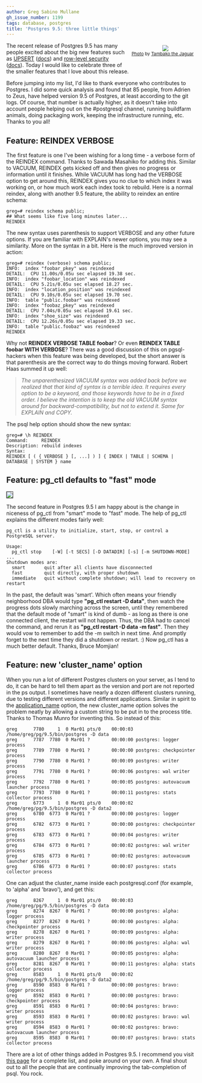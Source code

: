 ```yaml
---
author: Greg Sabino Mullane
gh_issue_number: 1199
tags: database, postgres
title: 'Postgres 9.5: three little things'
---
```


 

<div class="separator" style="clear: both; float:right; padding: .5em .5em 2em 1em; text-align: center;"><a href="/blog/2016/01/28/postgres-95-three-little-things/image-0-big.jpeg" imageanchor="1" style="clear: right; margin-bottom: 1em; margin-left: 1em;"><img border="0" src="/blog/2016/01/28/postgres-95-three-little-things/image-0.jpeg"/></a><br/>
<small><a href="https://flic.kr/p/nobB5c">Photo</a> by <a href="https://www.flickr.com/photos/tambako/">Tambako the Jaguar</a></small></div>

The recent release of Postgres 9.5 has many people excited about  the big new features such as [UPSERT](http://michael.otacoo.com/postgresql-2/postgres-9-5-feature-highlight-upsert/) ([docs](http://www.postgresql.org/docs/9.5/static/sql-insert.html)) and  [row-level security](http://jimkeener.com/posts/postgres-9.5-row-level-security-rls) ([docs](http://www.postgresql.org/docs/9.5/static/ddl-rowsecurity.html)). Today I would  like to celebrate three of the smaller features that I love about  this release.

Before jumping into my list, I'd like to thank everyone who contributes  to Postgres. I did some quick analysis and found that 85 people, from  Adrien to Zeus, have helped version 9.5 of Postgres, at least according to the git logs. Of course, that  number is actually higher, as it doesn't take into account people helping  out on the #postgresql channel, running buildfarm animals, doing packaging work,  keeping the infrastructure running, etc. Thanks to you all!

## Feature: REINDEX VERBOSE

The first feature is one I've been wishing for a long time - a verbose  form of the REINDEX command. Thanks to Sawada Masahiko for adding this.  Similar to VACUUM, REINDEX gets kicked off and then gives no progress or  information until it finishes. While VACUUM has long had the VERBOSE option  to get around this, REINDEX gives you no clue to which index it was working on,  or how much work each index took to rebuild. Here is a normal reindex, along with  another 9.5 feature, the ability to reindex an entire schema:

```
greg=# reindex schema public;
## What seems like five long minutes later...
REINDEX
```
  

The new syntax uses parenthesis to support VERBOSE and any other future  options. If you are familiar with EXPLAIN's newer options, you may see a similarity. More  on the syntax in a bit. Here is the much improved version in action:

```
greg=# reindex (verbose) schema public;
INFO:  index "foobar_pkey" was reindexed
DETAIL:  CPU 11.00s/0.05u sec elapsed 19.38 sec.
INFO:  index "foobar_location" was reindexed
DETAIL:  CPU 5.21s/0.05u sec elapsed 18.27 sec.
INFO:  index "location_position" was reindexed
DETAIL:  CPU 9.10s/0.05u sec elapsed 19.70 sec.
INFO:  table "public.foobar" was reindexed
INFO:  index "foobaz_pkey" was reindexed
DETAIL:  CPU 7.04s/0.05u sec elapsed 19.61 sec.
INFO:  index "shoe_size" was reindexed
DETAIL:  CPU 12.26s/0.05u sec elapsed 19.33 sec.
INFO:  table "public.foobaz" was reindexed
REINDEX
```
  

Why not **REINDEX VERBOSE TABLE foobar**? Or even **REINDEX TABLE foobar WITH VERBOSE**?  There was a good discussion of this on pgsql-hackers when this feature  was being developed, but the short answer is that parenthesis are the correct  way to do things moving forward. Robert Haas summed it up well:

> *The unparenthesized VACUUM syntax was added back before we realized that that kind of syntax is a terrible idea.  It requires every option to be a keyword, and those keywords have to be in a fixed order.  I believe the intention is to keep the old VACUUM syntax around for backward-compatibility, but not to extend it.  Same for EXPLAIN and COPY.*

The psql help option should show the new syntax:

```
greg=# \h REINDEX
Command:     REINDEX
Description: rebuild indexes
Syntax:
REINDEX [ ( { VERBOSE } [, ...] ) ] { INDEX | TABLE | SCHEMA | DATABASE | SYSTEM } name
```

## Feature: pg_ctl defaults to "fast" mode

<a href="/blog/2016/01/28/postgres-95-three-little-things/image-1.gif" imageanchor="1"><img border="1" src="/blog/2016/01/28/postgres-95-three-little-things/image-1.gif"/></a>

The second feature in Postgres 9.5 I am happy about is the change in niceness  of pg_ctl from "smart" mode to "fast" mode. The help of pg_ctl explains the different  modes fairly well:

```
pg_ctl is a utility to initialize, start, stop, or control a PostgreSQL server.

Usage:
  pg_ctl stop    [-W] [-t SECS] [-D DATADIR] [-s] [-m SHUTDOWN-MODE]
...
Shutdown modes are:
  smart       quit after all clients have disconnected
  fast        quit directly, with proper shutdown
  immediate   quit without complete shutdown; will lead to recovery on restart
```
  

In the past, the default was 'smart'. Which often means your friendly neighborhood  DBA would type **"pg_ctl restart -D data"**, then watch the progress dots slowly marching  across the screen, until they remembered that the default mode of "smart" is kind of dumb -  as long as there is one connected client, the restart will not happen. Thus,  the DBA had to cancel the command, and rerun it as **"pg_ctl restart -D data -m fast"**. Then they would vow to remember to add the -m switch in next time. And promptly forget  to the next time they did a shutdown or restart. :) Now pg_ctl has a much better  default. Thanks, Bruce Momjian!  

## Feature: new 'cluster_name' option

When you run a lot of different Postgres clusters on your server, as I tend to do,  it can be hard to tell them apart as the version and port are not reported in the  ps output. I sometimes have nearly a dozen different clusters running, due to testing  different versions and different applications. Similar in spirit to the  [application_name]() option, the new cluster_name option solves the problem neatly by  allowing a custom string to be put in to the process title.  Thanks to Thomas Munro for inventing this. So instead of this:

```
greg      7780     1  0 Mar01 pts/0    00:00:03 /home/greg/pg/9.5/bin/postgres -D data
greg      7787  7780  0 Mar01 ?        00:00:00 postgres: logger process   
greg      7789  7780  0 Mar01 ?        00:00:00 postgres: checkpointer process   
greg      7790  7780  0 Mar01 ?        00:00:09 postgres: writer process   
greg      7791  7780  0 Mar01 ?        00:00:06 postgres: wal writer process   
greg      7792  7780  0 Mar01 ?        00:00:05 postgres: autovacuum launcher process   
greg      7793  7780  0 Mar01 ?        00:00:11 postgres: stats collector process  
greg      6773     1  0 Mar01 pts/0    00:00:02 /home/greg/pg/9.5/bin/postgres -D data2
greg      6780  6773  0 Mar01 ?        00:00:00 postgres: logger process   
greg      6782  6773  0 Mar01 ?        00:00:00 postgres: checkpointer process   
greg      6783  6773  0 Mar01 ?        00:00:04 postgres: writer process   
greg      6784  6773  0 Mar01 ?        00:00:02 postgres: wal writer process   
greg      6785  6773  0 Mar01 ?        00:00:02 postgres: autovacuum launcher process   
greg      6786  6773  0 Mar01 ?        00:00:07 postgres: stats collector process
```
  

One can adjust the cluster_name inside each postgresql.conf (for example, to 'alpha' and 'bravo'), and get this:

```
greg      8267     1  0 Mar01 pts/0    00:00:03 /home/greg/pg/9.5/bin/postgres -D data
greg      8274  8267  0 Mar01 ?        00:00:00 postgres: alpha: logger process   
greg      8277  8267  0 Mar01 ?        00:00:00 postgres: alpha: checkpointer process   
greg      8278  8267  0 Mar01 ?        00:00:09 postgres: alpha: writer process   
greg      8279  8267  0 Mar01 ?        00:00:06 postgres: alpha: wal writer process   
greg      8280  8267  0 Mar01 ?        00:00:05 postgres: alpha: autovacuum launcher process   
greg      8281  8267  0 Mar01 ?        00:00:11 postgres: alpha: stats collector process  
greg      8583     1  0 Mar01 pts/0    00:00:02 /home/greg/pg/9.5/bin/postgres -D data2
greg      8590  8583  0 Mar01 ?        00:00:00 postgres: bravo: logger process   
greg      8592  8583  0 Mar01 ?        00:00:00 postgres: bravo: checkpointer process   
greg      8591  8583  0 Mar01 ?        00:00:04 postgres: bravo: writer process   
greg      8593  8583  0 Mar01 ?        00:00:02 postgres: bravo: wal writer process   
greg      8594  8583  0 Mar01 ?        00:00:02 postgres: bravo: autovacuum launcher process   
greg      8595  8583  0 Mar01 ?        00:00:07 postgres: bravo: stats collector process
```
  

There are a lot of other things added in Postgres 9.5. I recommend you visit 
[this page](https://bucardo.org/postgres_all_versions.html#version_9.5) for a complete list, and poke around on your own. A final shout out to all the people  that are continually improving the tab-completion of psql. You rock.


